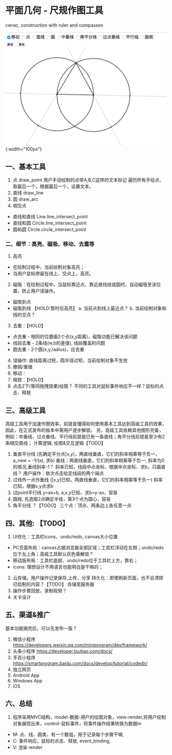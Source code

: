 # 平面几何 - 尺规作图工具
cwrac, construction with ruler and compasses

![cwrac](https://github.com/gaotianpu/l78z/blob/master/projects/cwrac/static/images/cwrac.png?raw=true){:width="100px"}


## 一、基本工具
1. 点 draw_point
    用户手动绘制的点带A,B,C这样的文本标记
    遍历所有手绘点、取最后一个，根据最后一个，设置文本。
2. 直线 draw_line
3. 圆 draw_arc
4. 相交点
 * 直线和直线   Line.line_intersect_point
 * 直线和圆 Circle.line_intersect_point
 * 圆和圆   Circle.circle_intersect_point


### 二、细节：高亮、磁吸、移动、去重等
1. 高亮
 * 在绘制过程中，当前绘制对象高亮；  
 * 当用户鼠标停留在线上、交点上，高亮。
2. 磁吸：在绘制过程中，当鼠标靠近点、靠近直线线或圆时，自动磁吸至该位置，防止用户误操作。  
 * 磁吸到点
 * 磁吸到线 【HOLD:暂时仅高亮】
    a. 当前点到线上最近点？
    b. 当前绘制对象和线的交点？ 
3. 去重：【HOLD】
 * 点去重 - 相同的位置画2个点(x,y距离)，磁吸功能已解决该问题
 * 线段去重 - 2条线(w,b的差值), 线段覆盖的问题
 * 圆去重 - 2个圆(x,y,radius)，应去重 
4. 误操作: 直线距离过短，圆半径过短，当前绘制对象不生效
5. 撤销/重做
6. 移动：
7. 缩放：【HOLD】 
8. 点击2下(等同拖拽效果)绘图？
    不同的工具对鼠标事件响应不一样？鼠标的点击、释放


## 三、高级工具 
高级工具用于加速作图效率，前提是懂得如何使用基本工具达到高级工具的效果，因此，在正式发布的版本中需用户逐步解锁。
另，高级工具依赖其他图形完备，例如：中垂线、过点垂线、平行线前提是已有一条直线；角平分线前提是至少有2条相交直线；
计算逻辑; 绘图&交互逻辑【TODO】  
1. 垂直平分线 (先确定平分点[x,y]，两直线垂直，它们的斜率相乘等于负一，a_new = -1/(a), 求b)
    垂线：两直线垂直，它们的斜率相乘等于负一, 斜率为0的情况,垂线斜率-1？
    斜率已知，线段中点坐标，根据中点坐标、求b，只画直线？
    用户操作：依次点击给定线段的两个端点
2. 过线外一点作垂线
    ([x,y]已知，两直线垂直，它们的斜率相乘等于负一)
    斜率已知，根据x,y点求b
3. 过point平行线 y=ax+b, a,x,y已知，求b=y-ax，容易
4. 圆规, 先选取2点确定半径，第3个点为圆心，容易
5. 角平分线 ？【TODO】
    三个点：顶点、两条边上各任意一点


## 四、其他: 【TODO】
1. UI优化：工具栏icons、undo/redo, canvas大小位置
* PC页面布局：canvas占据浏览器全部区域；工具栏浮动在左侧；undo/redo位于左上角；高级工具默认灰色需解锁？
* 移动版布局：工具栏底部、undo/redo位于工具栏上方，靠右；
* icons: 理想设计不用语言也能明白是干嘛的； 
2. 云存储，用户操作记录保存,上传，分享
    持久化：即使刷新页面，也不会清除已绘制的内容？【TODO】
    存储至服务器
3. 操作步骤回放，录制视频？
4. 关卡设计


## 五、渠道&推广
基本功能搞完后，可以先发布一版？
1. 微信小程序
    https://developers.weixin.qq.com/miniprogram/dev/framework/
2. 头条小程序
    https://developer.toutiao.com/docs/
3. 手百小程序
    https://smartprogram.baidu.com/docs/develop/tutorial/codedir/
4. 独立网页
5. Android App
6. Windows App
7. iOS 


## 六、总结
1. 程序采用MVC结构，model-数据-用户的绘图对象，view-render,将用户绘制对象展现出来，control-鼠标事件，将事件操作结果转换为数据m
* M: 点、线、圆类，有一个数组，用于记录每个步骤干嘛,
* C: 事件响应，鼠标的点击、释放, event_binding,
* V: 渲染 render